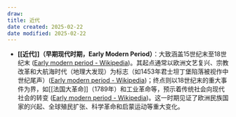 ```yaml
---
draw:
title: 近代
date created: 2025-02-22
date modified: 2025-02-22
---
```

- **[[近代]]（早期现代时期，Early Modern Period）**：大致涵盖15世纪末至18世纪末 ([Early modern period - Wikipedia](https://en.wikipedia.org/wiki/Early_modern_period#:~:text=beginning%20or%20end%20of%20the,period))。其起点通常以欧洲文艺复兴、宗教改革和大航海时代（地理大发现）为标志（如1453年君士坦丁堡陷落被视作中世纪尾声）([Early modern period - Wikipedia](https://en.wikipedia.org/wiki/Early_modern_period#:~:text=Various%20events%20and%20historical%20transitions,modern%20colonization%20of%20New%20Imperialism))；终点则以18世纪末的重大事件为界，如[[法国大革命]]（1789年）和工业革命等，预示着传统社会向现代社会的转变 ([Early modern period - Wikipedia](https://en.wikipedia.org/wiki/Early_modern_period#:~:text=Various%20events%20and%20historical%20transitions,modern%20colonization%20of%20New%20Imperialism))。这一时期见证了欧洲民族国家的兴起、全球殖民扩张、科学革命和启蒙运动等重大变化。

